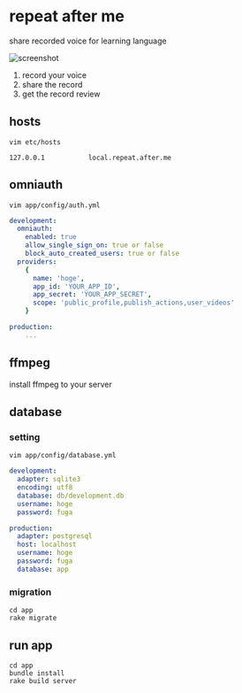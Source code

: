 # repeat after me

share recorded voice for learning language  

![screenshot](https://raw2.github.com/kenzan8000/repeat-after.me/master/resources/screenshot/screenshot.jpg "screenshot")

1. record your voice
2. share the record
3. get the record review

## hosts
```shell
vim etc/hosts
```
```
127.0.0.1           local.repeat.after.me
```

## omniauth
```shell
vim app/config/auth.yml
```
```yml
development:
  omniauth:
    enabled: true
    allow_single_sign_on: true or false
    block_auto_created_users: true or false
  providers:
    {
      name: 'hoge',
      app_id: 'YOUR_APP_ID',
      app_secret: 'YOUR_APP_SECRET',
      scope: 'public_profile,publish_actions,user_videos'
    }

production:
    ...
```

## ffmpeg
install ffmpeg to your server  

## database
### setting
```shell
vim app/config/database.yml
```
```yml
development:
  adapter: sqlite3
  encoding: utf8
  database: db/development.db
  username: hoge
  password: fuga

production:
  adapter: postgresql
  host: localhost
  username: hoge
  password: fuga
  database: app
```
### migration
```shell
cd app
rake migrate
```

## run app
```shell
cd app
bundle install
rake build server
```
